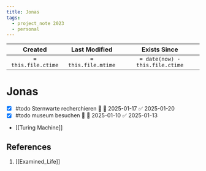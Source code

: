 ```yaml
---
title: Jonas
tags:
  - project_note 2023
  - personal
---
```

|     Created      |  Last Modified   |       Exists Since        |
|:----------------:|:----------------:|:----------------:|
| `= this.file.ctime` | `= this.file.mtime` | `= date(now) - this.file.ctime`|

# Jonas

- [x] #todo Sternwarte recherchieren 🔺 🛫 2025-01-17 ✅ 2025-01-20
- [x] #todo museum besuchen 🔺 🛫 2025-01-10 ✅ 2025-01-13

- [[Turing Machine]]
## References
1. [[Examined_Life]]